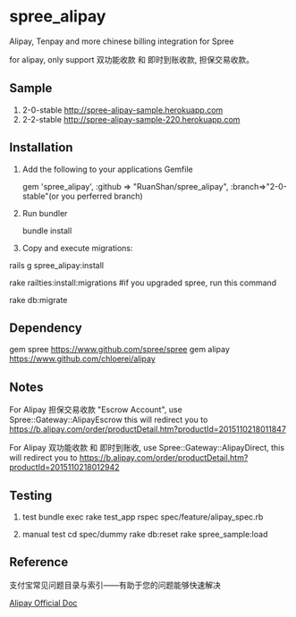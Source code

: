 spree_alipay
============

Alipay, Tenpay and more chinese billing integration for Spree

for alipay, only support 双功能收款 和 即时到账收款, 担保交易收款。

Sample
---------
1. 2-0-stable http://spree-alipay-sample.herokuapp.com
2. 2-2-stable http://spree-alipay-sample-220.herokuapp.com

Installation
---------
1. Add the following to your applications Gemfile

   gem 'spree_alipay',   :github => "RuanShan/spree_alipay", :branch=>"2-0-stable"(or you perferred branch)


2. Run bundler

   bundle install

3. Copy and execute migrations:

  rails g spree_alipay:install

  rake railties:install:migrations #if you upgraded spree, run this command

  rake db:migrate

Dependency
----------
  gem spree  https://www.github.com/spree/spree
  gem alipay https://www.github.com/chloerei/alipay

Notes
----------
  For Alipay 担保交易收款 "Escrow Account", use Spree::Gateway::AlipayEscrow
  this will redirect you to https://b.alipay.com/order/productDetail.htm?productId=2015110218011847


  For Alipay 双功能收款 和 即时到账收, use Spree::Gateway::AlipayDirect, this
  will redirect you to https://b.alipay.com/order/productDetail.htm?productId=2015110218012942

Testing
-------
1. test
  bundle exec rake test_app
  rspec spec/feature/alipay_spec.rb

2. manual test
  cd spec/dummy
  rake db:reset
  rake spree_sample:load

Reference
---------
支付宝常见问题目录与索引——有助于您的问题能够快速解决

  [Alipay Official Doc]( http://doc.open.alipay.com/doc2/alipayDocIndex.htm "Alipay Doc")
